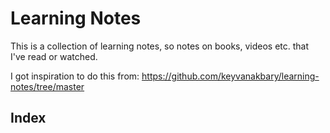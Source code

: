 # Learning Notes

This is a collection of learning notes, so notes on books, videos etc. that I've read or watched. 

I got inspiration to do this from: https://github.com/keyvanakbary/learning-notes/tree/master

## Index

